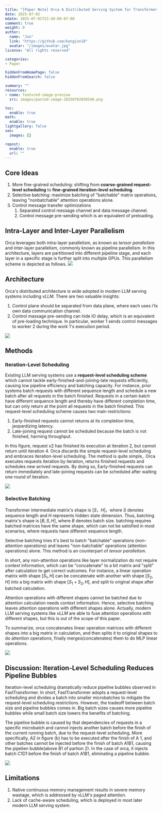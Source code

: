 ```yaml
---
title: "[Paper Note] Orca A Distributed Serving System for Transformer-Based Generative Models"
date: 2025-07-02
mdate: 2025-07-01T22:40:00-07:00
comment: true
weight: 0
author:
  name: "Jun"
  link: "https://github.com/kongjun18"
  avatar: "/images/avatar.jpg"
license: "All rights reserved"

categories:
- Paper

hiddenFromHomePage: false
hiddenFromSearch: false

summary: ""
resources:
- name: featured-image-preview
  src: images/pasted-image-20250702050548.png

toc:
  enable: true
math:
  enable: true
lightgallery: false
seo:
  images: []

repost:
  enable: true
  url: ""
---
```


## Core Ideas
1. More fine-grained scheduling: shifting from **coarse-grained request-level scheduling** to **fine-grained iteration-level scheduling**.
2. Selective batching: maximize batching of "batchable" matrix operations, leaving "nonbatchable" attention operations alone.
3. Control message transfer optimizations
	1. Separated control message channel and data message channel.
	2. Control message pre-sending which is an equivalent of preloading.

## Intra-Layer and Inter-Layer Parallelism
Orca leverages both intra-layer parallelism, as known as *tensor parallelism* and inter-layer parallelism, commonly known as pipeline parallelism. In this architecture, layers are partitioned into different pipeline stage, and each layer in a specific stage is further split into multiple GPUs. This parallelism scheme is depicted as follows.
![](./images/pasted-image-20250702050548.png)


## Architecture
Orca's distributed architecture is wide adopted in modern LLM serving systems including *vLLM*. There are two valuable insights:
1. Control plane should be separated from data plane, where each uses i'ts own data communication channel.
2. Control massage pre-sending can hide IO delay, which is an equivalent of pre-loading technique. In particular, worker 1 sends control messages to worker 2 during the work 1's execution period.

![](./images/pasted-image-20250702051220.png)
## Methods

### Iteration-Level Scheduling
Existing LLM serving systems use a **request-level scheduling scheme** which cannot tackle early-finished-and-joining-late requests efficiently, causing low pipeline efficiency and batching capacity. For instance, prior systems batch requests with different sequence length and schedule a new batch after all requests in the batch finished. Requests in a certain batch have different sequence length and thereby have different completion time, but can only return at the point all requests in the batch finished. This request-level scheduling scheme causes two main restrictions:
1. Early-finished requests cannot returns at its completion time, jeopardizing latency.
2. Late-joining request cannot be scheduled because the batch is not finished, harming throughput.

In this figure, request x2 has finished its execution at iteration 2, but cannot return until iteration 4. Orca discards the simple request-level scheduling and embraces iteration-level scheduling. The method is quite simple,. Orca executes requests iteration by iteration, returns finished requests and schedules new arrived requests. By doing so, Early-finished requests can return immediately and late-joining requests can be scheduled after waiting one round of iteration.

![](./images/pasted-image-20250702032712.png)
### Selective Batching
Transformer intermediate matrix's shape is $[S， H]$，where $S$ denotes sequence length and $H$ represents hidden state dimension. Thus, batching matrix's shape is $[B, S, H]$, where $B$ denotes batch size. batching requires batched matrices have the same shape, which can not be satisfied
in most scenarios, where requests have different sequence length. 

Selective batching tries it's best to batch "batchable" operations (non-attention operations) and leaves "non-batchable" operations (attention operations) alone. This method is an counterpart of *tensor parallelism*. 

In short, any non-attention operations like layer normalization do not require context information, which can be "concatenate" to a bit matrix and "split" after calculation to get correct outcomes. For instance, a linear operation matrix with shape $[S_1, H]$ can be concatenate with another with shape $[S_2, H]$ into a big matrix with shape $[S_1+S_2,H]$, and split  to original shape after batched calculation.

Attention operations with different shapes cannot be batched due to attention calculation needs context information. Hence, selective batching leaves attention operations with different shapes alone. Actually, modern LLM serving systems like *vLLM* are able to fuse attention operations with different shapes, but this is out of the scope of this paper.

To summarize, orca concatenates linear operation matrices with different shapes into a big matrix in calculation, and then splits it to original shapes to do attention operations, finally merges(concatenates) them to do MLP linear operations.

![](./images/pasted-image-20250702050138.png)

## Discussion: Iteration-Level Scheduling Reduces Pipeline Bubbles

Iteration-level scheduling dramatically reduce pipeline bubbles observed in FastTransformer. In short, FastTransformer adopts a request-level scheduling and divides a batch into smaller microbatches to mitigate the request-level scheduling restrictions. However, the tradeoff between batch size and pipeline bubbles comes in. Big batch sizes causes more pipeline bubbles while small batch size lowers the benefits of batching. 

The pipeline bubble is caused by that dependencies of requests in a specific microbatch and cannot injects another batch before the finish of the current running batch, due to the request-level scheduling. More specifically, A2 in figure (b) has to be executed after the finish of A
1, and other batches cannot be injected before the finish of batch A1B1, causing the pipelien bubble(above B1 of partion 2). In the case of orca, it injects batch C1D1 before the finish of batch A1B1, eliminating a pipeline bubble.

![](./images/pasted-image-20250702052800.png)

## Limitations
1. Native continuous memory management results in severe memory wastage, which is addressed by vLLM's paged attention.
2. Lack of cache-aware scheduling, which is deployed in most later modern LLM serving system.
